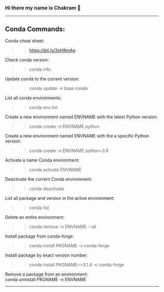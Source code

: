 ### Hi there my name is Chakram 👋


----
## Conda Commands:

Conda cheat sheet: 
>>https://bit.ly/3oH9mAg.

Check conda version:  
>>conda info.

Update conda to the current version:  
>>conda update -n base conda

List all conda environments: 
>>conda env list

Create a new environment named ENVNAME with the latest Python version:  
>>conda create -n ENVNAME python

Create a new environment named ENVNAME with the a specific Python version:  
>>conda create -n ENVNAME python=3.8

Activate a name Conda environment: 
>>conda activate ENVNAME

Deactivate the current Conda environment: 
>>conda deactivate

List all package and version in the active environment:  
>>conda list

Delete an entire environment: 
>>conda remove -n ENVNAME --all

Install package from conda-forge:  
>>conda install PKGNAME -c conda-forge

Install package  by exact version number:  
>>    conda install PKGNAME==3.1.4 -c conda-forge

Remove a package from an environment:  
    conda uninstall PKGNAME -n ENVNAME

----



<!--
**chakramlal/chakramlal** is a ✨ _special_ ✨ repository because its `README.md` (this file) appears on your GitHub profile.

Here are some ideas to get you started:

- 🔭 I’m currently working on ...
- 🌱 I’m currently learning ...
- 👯 I’m looking to collaborate on ...
- 🤔 I’m looking for help with ...
- 💬 Ask me about ...
- 📫 How to reach me: ...
- 😄 Pronouns: ...
- ⚡ Fun fact: ...
-->
